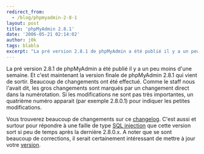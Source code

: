 ```yaml
---
redirect_from:
  - /blog/phpmyadmin-2-8-1
layout: post
title: 'phpMyAdmin 2.8.1'
date: '2006-05-21 02:14:02'
author: j0k
tags: blabla
excerpt: "La pré version 2.8.1 de phpMyAdmin a été publié il y a un peu moins d'une semaine. Et c'est maintenant la version finale de phpMyAdmin 2.8.1 qui vient de sortir.     \nBeaucoup de changements ont été effectué. Comme le staff nous l'avait dit, les gros changements sont marqués par un changement direct dans la numérotation. Si les modifications ne sont pas très      …"
---
```


La pré version 2.8.1 de phpMyAdmin a été publié il y a un peu moins d'une semaine. Et c'est maintenant la version finale de phpMyAdmin 2.8.1 qui vient de sortir.
Beaucoup de changements ont été effectué. Comme le staff nous l'avait dit, les gros changements sont marqués par un changement direct dans la numérotation. Si les modifications ne sont pas très importantes, un quatrième numéro apparait (par exemple 2.8.0.1) pour indiquer les petites modifications.

Vous trouverez beaucoup de changements sur ce [changelog](http://www.phpmyadmin.net/home_page/downloads.php?relnotes=0).   C'est aussi et surtour pour répondre à une faille de type [SQL injection](http://www.phpmyadmin.net/home_page/security.php?issue=PMASA-2006-3) que cette version sort si peu de temps après la dernière 2.8.0.x. A noter que se sont beaucoup de corrections, il serait certainement intéressant de mettre à jour votre [version](http://www.phpmyadmin.net/home_page/downloads.php#2.8.1).
